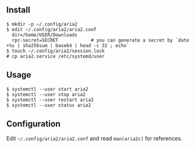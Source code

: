 ## Install

	$ mkdir -p ~/.config/aria2
	$ edit ~/.config/aria2/aria2.conf
	  dir=/home/USER/Downloads
	  rpc-secret=SECRET            # you can generate a secret by `date +%s | sha256sum | base64 | head -c 32 ; echo`
	$ touch ~/.config/aria2/session.lock
	# cp aria2.service /etc/systemd/user

## Usage

	$ systemctl --user start aria2
	$ systemctl --user stop aria2
	$ systemctl --user restart aria2
	$ systemctl --user status aria2

## Configuration

Edit `~/.config/aria2/aria2.conf` and read `man(aria2c)` for references.
